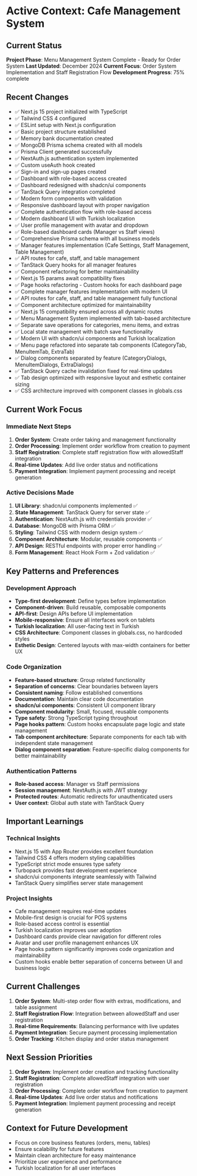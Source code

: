 # Active Context: Cafe Management System

## Current Status

**Project Phase**: Menu Management System Complete - Ready for Order System
**Last Updated**: December 2024
**Current Focus**: Order System Implementation and Staff Registration Flow
**Development Progress**: 75% complete

## Recent Changes

- ✅ Next.js 15 project initialized with TypeScript
- ✅ Tailwind CSS 4 configured
- ✅ ESLint setup with Next.js configuration
- ✅ Basic project structure established
- ✅ Memory bank documentation created
- ✅ MongoDB Prisma schema created with all models
- ✅ Prisma Client generated successfully
- ✅ NextAuth.js authentication system implemented
- ✅ Custom useAuth hook created
- ✅ Sign-in and sign-up pages created
- ✅ Dashboard with role-based access created
- ✅ Dashboard redesigned with shadcn/ui components
- ✅ TanStack Query integration completed
- ✅ Modern form components with validation
- ✅ Responsive dashboard layout with proper navigation
- ✅ Complete authentication flow with role-based access
- ✅ Modern dashboard UI with Turkish localization
- ✅ User profile management with avatar and dropdown
- ✅ Role-based dashboard cards (Manager vs Staff views)
- ✅ Comprehensive Prisma schema with all business models
- ✅ Manager features implementation (Cafe Settings, Staff Management, Table Management)
- ✅ API routes for cafe, staff, and table management
- ✅ TanStack Query hooks for all manager features
- ✅ Component refactoring for better maintainability
- ✅ Next.js 15 params await compatibility fixes
- ✅ Page hooks refactoring - Custom hooks for each dashboard page
- ✅ Complete manager features implementation with modern UI
- ✅ API routes for cafe, staff, and table management fully functional
- ✅ Component architecture optimized for maintainability
- ✅ Next.js 15 compatibility ensured across all dynamic routes
- ✅ Menu Management System implemented with tab-based architecture
- ✅ Separate save operations for categories, menu items, and extras
- ✅ Local state management with batch save functionality
- ✅ Modern UI with shadcn/ui components and Turkish localization
- ✅ Menu page refactored into separate tab components (CategoryTab, MenuItemTab, ExtraTab)
- ✅ Dialog components separated by feature (CategoryDialogs, MenuItemDialogs, ExtraDialogs)
- ✅ TanStack Query cache invalidation fixed for real-time updates
- ✅ Tab design optimized with responsive layout and esthetic container sizing
- ✅ CSS architecture improved with component classes in globals.css

## Current Work Focus

### Immediate Next Steps

1. **Order System**: Create order taking and management functionality
2. **Order Processing**: Implement order workflow from creation to payment
3. **Staff Registration**: Complete staff registration flow with allowedStaff integration
4. **Real-time Updates**: Add live order status and notifications
5. **Payment Integration**: Implement payment processing and receipt generation

### Active Decisions Made

1. **UI Library**: shadcn/ui components implemented ✅
2. **State Management**: TanStack Query for server state ✅
3. **Authentication**: NextAuth.js with credentials provider ✅
4. **Database**: MongoDB with Prisma ORM ✅
5. **Styling**: Tailwind CSS with modern design system ✅
6. **Component Architecture**: Modular, reusable components ✅
7. **API Design**: RESTful endpoints with proper error handling ✅
8. **Form Management**: React Hook Form + Zod validation ✅

## Key Patterns and Preferences

### Development Approach

- **Type-first development**: Define types before implementation
- **Component-driven**: Build reusable, composable components
- **API-first**: Design APIs before UI implementation
- **Mobile-responsive**: Ensure all interfaces work on tablets
- **Turkish localization**: All user-facing text in Turkish
- **CSS Architecture**: Component classes in globals.css, no hardcoded styles
- **Esthetic Design**: Centered layouts with max-width containers for better UX

### Code Organization

- **Feature-based structure**: Group related functionality
- **Separation of concerns**: Clear boundaries between layers
- **Consistent naming**: Follow established conventions
- **Documentation**: Maintain clear code documentation
- **shadcn/ui components**: Consistent UI component library
- **Component modularity**: Small, focused, reusable components
- **Type safety**: Strong TypeScript typing throughout
- **Page hooks pattern**: Custom hooks encapsulate page logic and state management
- **Tab component architecture**: Separate components for each tab with independent state management
- **Dialog component separation**: Feature-specific dialog components for better maintainability

### Authentication Patterns

- **Role-based access**: Manager vs Staff permissions
- **Session management**: NextAuth.js with JWT strategy
- **Protected routes**: Automatic redirects for unauthenticated users
- **User context**: Global auth state with TanStack Query

## Important Learnings

### Technical Insights

- Next.js 15 with App Router provides excellent foundation
- Tailwind CSS 4 offers modern styling capabilities
- TypeScript strict mode ensures type safety
- Turbopack provides fast development experience
- shadcn/ui components integrate seamlessly with Tailwind
- TanStack Query simplifies server state management

### Project Insights

- Cafe management requires real-time updates
- Mobile-first design is crucial for POS systems
- Role-based access control is essential
- Turkish localization improves user adoption
- Dashboard cards provide clear navigation for different roles
- Avatar and user profile management enhances UX
- Page hooks pattern significantly improves code organization and maintainability
- Custom hooks enable better separation of concerns between UI and business logic

## Current Challenges

1. **Order System**: Multi-step order flow with extras, modifications, and table assignment
2. **Staff Registration Flow**: Integration between allowedStaff and user registration
3. **Real-time Requirements**: Balancing performance with live updates
4. **Payment Integration**: Secure payment processing implementation
5. **Order Tracking**: Kitchen display and order status management

## Next Session Priorities

1. **Order System**: Implement order creation and tracking functionality
2. **Staff Registration**: Complete allowedStaff integration with user registration
3. **Order Processing**: Complete order workflow from creation to payment
4. **Real-time Updates**: Add live order status and notifications
5. **Payment Integration**: Implement payment processing and receipt generation

## Context for Future Development

- Focus on core business features (orders, menu, tables)
- Ensure scalability for future features
- Maintain clean architecture for easy maintenance
- Prioritize user experience and performance
- Turkish localization for all user interfaces
